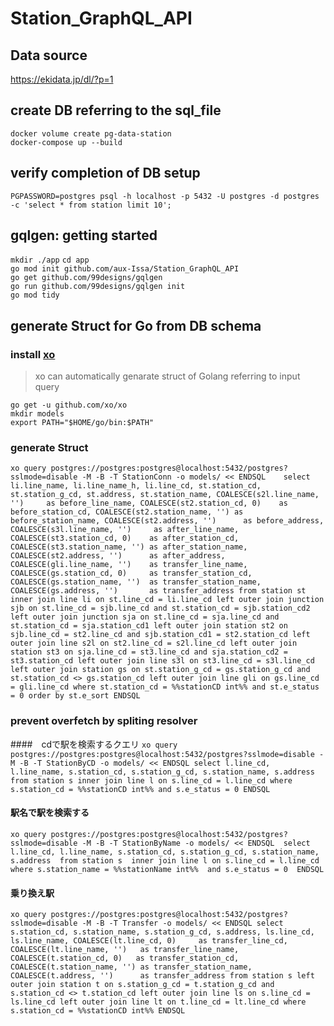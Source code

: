 # Station_GraphQL_API
## Data source
https://ekidata.jp/dl/?p=1
## create DB referring to the sql_file
`docker volume create pg-data-station`  
`docker-compose up --build`
## verify completion of DB setup
`PGPASSWORD=postgres psql -h localhost -p 5432 -U postgres -d postgres -c 'select * from station limit 10';`
## gqlgen: getting started 
`mkdir ./app`
`cd app`  
`go mod init github.com/aux-Issa/Station_GraphQL_API`  
`go get github.com/99designs/gqlgen`  
`go run github.com/99designs/gqlgen init`  
`go mod tidy`  

## generate Struct for Go from DB schema
### install [xo](https://github.com/xo/xo)
> xo can automatically genarate struct of Golang referring to input query  

`go get -u github.com/xo/xo`  
`mkdir models`  
`export PATH="$HOME/go/bin:$PATH"`  
### generate Struct  

`xo query postgres://postgres:postgres@localhost:5432/postgres?sslmode=disable -M -B -T StationConn -o models/ << ENDSQL   
select li.line_name,
       li.line_name_h,
       li.line_cd,
       st.station_cd,
       st.station_g_cd,
       st.address,
       st.station_name,
       COALESCE(s2l.line_name, '')     as before_line_name,
       COALESCE(st2.station_cd, 0)    as before_station_cd,
       COALESCE(st2.station_name, '') as before_station_name,
       COALESCE(st2.address, '')      as before_address,
       COALESCE(s3l.line_name, '')     as after_line_name,
       COALESCE(st3.station_cd, 0)    as after_station_cd,
       COALESCE(st3.station_name, '') as after_station_name,
       COALESCE(st2.address, '')      as after_address,
       COALESCE(gli.line_name, '')    as transfer_line_name,
       COALESCE(gs.station_cd, 0)     as transfer_station_cd,
       COALESCE(gs.station_name, '')  as transfer_station_name,
       COALESCE(gs.address, '')       as transfer_address
from station st
         inner join line li on st.line_cd = li.line_cd
         left outer join junction sjb on st.line_cd = sjb.line_cd and st.station_cd = sjb.station_cd2
         left outer join junction sja on st.line_cd = sja.line_cd and st.station_cd = sja.station_cd1
         left outer join station st2 on sjb.line_cd = st2.line_cd and sjb.station_cd1 = st2.station_cd
         left outer join line s2l on st2.line_cd = s2l.line_cd
         left outer join station st3 on sja.line_cd = st3.line_cd and sja.station_cd2 = st3.station_cd
         left outer join line s3l on st3.line_cd = s3l.line_cd
         left outer join station gs on st.station_g_cd = gs.station_g_cd and st.station_cd <> gs.station_cd
         left outer join line gli on gs.line_cd = gli.line_cd
where st.station_cd = %%stationCD int%%
  and st.e_status = 0
order by st.e_sort
ENDSQL  `
### prevent overfetch by spliting resolver  
####　cdで駅を検索するクエリ
`xo query postgres://postgres:postgres@localhost:5432/postgres?sslmode=disable -M -B -T StationByCD -o models/ << ENDSQL
select l.line_cd, l.line_name, s.station_cd, s.station_g_cd, s.station_name, s.address
from station s
         inner join line l on s.line_cd = l.line_cd
where s.station_cd = %%stationCD int%%
  and s.e_status = 0
ENDSQL
`
#### 駅名で駅を検索する
`
xo query postgres://postgres:postgres@localhost:5432/postgres?sslmode=disable -M -B -T StationByName -o models/ << ENDSQL 
select l.line_cd, l.line_name, s.station_cd, s.station_g_cd, s.station_name, s.address 
from station s 
inner join line l on s.line_cd = l.line_cd 
where s.station_name = %%stationName int%% 
and s.e_status = 0 
ENDSQL
`
#### 乗り換え駅

`xo query postgres://postgres:postgres@localhost:5432/postgres?sslmode=disable -M -B -T Transfer -o models/ << ENDSQL
select s.station_cd,
       s.station_name,
       s.station_g_cd,
       s.address,
       ls.line_cd,
       ls.line_name,
       COALESCE(lt.line_cd, 0)     as transfer_line_cd,
       COALESCE(lt.line_name, '')   as transfer_line_name,
       COALESCE(t.station_cd, 0)   as transfer_station_cd,
       COALESCE(t.station_name, '') as transfer_station_name,
       COALESCE(t.address, '')      as transfer_address
from station s
        left outer join station t on s.station_g_cd = t.station_g_cd and s.station_cd <> t.station_cd
        left outer join line ls on s.line_cd = ls.line_cd
        left outer join line lt on t.line_cd = lt.line_cd
where s.station_cd = %%stationCD int%%
ENDSQL
`